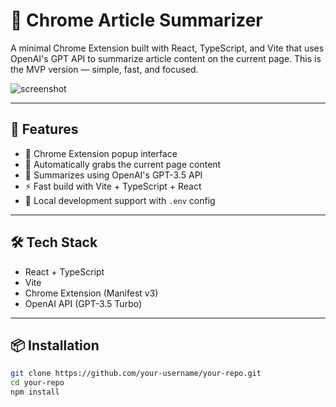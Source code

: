 # 🧠 Chrome Article Summarizer

A minimal Chrome Extension built with React, TypeScript, and Vite that uses OpenAI's GPT API to summarize article content on the current page. This is the MVP version — simple, fast, and focused.

![screenshot](./screenshot.png) <!-- Optional -->

---

## 🚀 Features

- 🧩 Chrome Extension popup interface
- 🔗 Automatically grabs the current page content
- 🤖 Summarizes using OpenAI's GPT-3.5 API
- ⚡️ Fast build with Vite + TypeScript + React
- 🧪 Local development support with `.env` config

---

## 🛠 Tech Stack

- React + TypeScript
- Vite
- Chrome Extension (Manifest v3)
- OpenAI API (GPT-3.5 Turbo)

---

## 📦 Installation

```bash
git clone https://github.com/your-username/your-repo.git
cd your-repo
npm install
